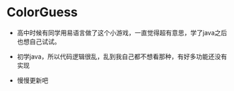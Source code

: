 # ColorGuess

- 高中时候有同学用易语言做了这个小游戏，一直觉得超有意思，学了java之后也想自己试试。

- 初学java，所以代码逻辑很乱，乱到我自己都不想看那种，有好多功能还没有实现

- 慢慢更新吧
